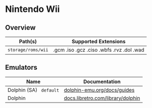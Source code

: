# Nintendo Wii

## Overview

| Path(s) | Supported Extensions |
| --- | --- |
| `storage/roms/wii` | .gcm .iso .gcz .ciso .wbfs .rvz .dol .wad |

## Emulators

| Name | Documentation |
| --- | --- |
| Dolphin (SA) &nbsp; `default` | [dolphin-emu.org/docs/guides](https://dolphin-emu.org/docs/guides/) |
| Dolphin | [docs.libretro.com/library/dolphin](https://docs.libretro.com/library/dolphin/) |